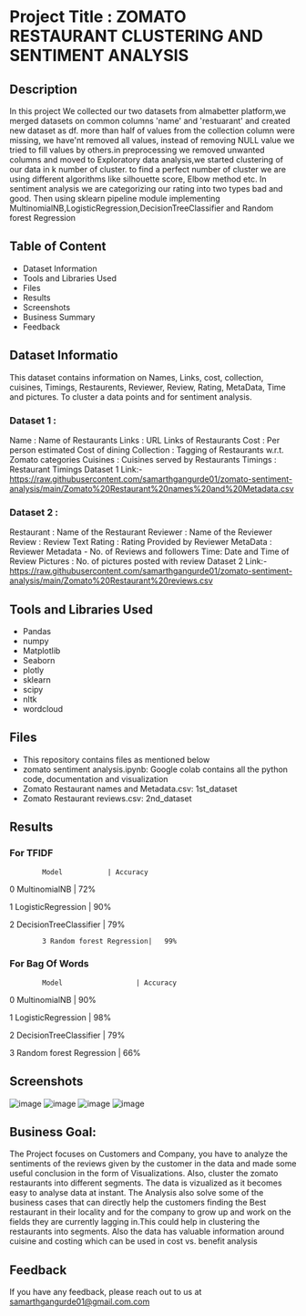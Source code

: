 
# Project Title : ZOMATO RESTAURANT CLUSTERING AND SENTIMENT ANALYSIS
## Description
In this project We collected our two datasets from almabetter platform,we merged datasets on common columns 'name' and 'restuarant' and created new dataset as df. more than half of values from the collection column were missing, we have'nt removed all values, instead of removing NULL value we tried to fill values by others.in preprocessing we removed unwanted columns and moved to Exploratory data analysis,we started clustering of our data in k number of cluster. to find a perfect number of cluster we are using different algorithms like silhouette score, Elbow method etc. In sentiment analysis we are categorizing our rating into two types bad and good. Then using sklearn pipeline module implementing MultinomialNB,LogisticRegression,DecisionTreeClassifier and Random forest Regression

## Table of Content
* Dataset Information
* Tools and Libraries Used
* Files
* Results
* Screenshots
* Business Summary
* Feedback


## Dataset Informatio
This dataset contains information on Names, Links, cost, collection, cuisines, Timings, Restaurents, Reviewer, Review, Rating, MetaData, Time and pictures. To cluster a data points and for sentiment analysis.

### Dataset 1 :

Name : Name of Restaurants
Links : URL Links of Restaurants
Cost : Per person estimated Cost of dining
Collection : Tagging of Restaurants w.r.t. Zomato categories
Cuisines : Cuisines served by Restaurants
Timings : Restaurant Timings
Dataset 1 Link:-https://raw.githubusercontent.com/samarthgangurde01/zomato-sentiment-analysis/main/Zomato%20Restaurant%20names%20and%20Metadata.csv


### Dataset 2 :
Restaurant : Name of the Restaurant
Reviewer : Name of the Reviewer
Review : Review Text
Rating : Rating Provided by Reviewer
MetaData : Reviewer Metadata - No. of Reviews and followers
Time: Date and Time of Review
Pictures : No. of pictures posted with review
Dataset 2 Link:-https://raw.githubusercontent.com/samarthgangurde01/zomato-sentiment-analysis/main/Zomato%20Restaurant%20reviews.csv



## Tools and Libraries Used
* Pandas
* numpy
* Matplotlib
* Seaborn
* plotly
* sklearn
* scipy
* nltk
* wordcloud


## Files
* This repository contains files as mentioned below
* zomato sentiment analysis.ipynb: Google colab contains all the python code, documentation and visualization
* Zomato Restaurant names and Metadata.csv: 1st_dataset 
* Zomato Restaurant reviews.csv: 2nd_dataset 


## Results
### For TFIDF

            Model	        | Accuracy
            
0	MultinomialNB	          |   72%

1	LogisticRegression      |   90%	

2	DecisionTreeClassifier  |   79%

            3 Random forest Regression|   99%

### For Bag Of Words

            Model	               | Accuracy
            
0	MultinomialNB	   |   90%

1	LogisticRegression        |   98%    

2	DecisionTreeClassifier    |   79%

3            Random forest Regression  |   66%



## Screenshots
![image](https://user-images.githubusercontent.com/93859458/153644903-11d8307b-1107-4a87-97af-9297fce16160.png)
![image](https://user-images.githubusercontent.com/93859458/153645015-725805bf-b549-47a1-a528-971ebf114863.png)
![image](https://user-images.githubusercontent.com/93859458/153645515-796d2125-ef15-447f-8426-332421a5820d.png)
![image](https://user-images.githubusercontent.com/93859458/153645618-878e41d9-fa2b-45ac-9828-c6b87dee5468.png)




## Business Goal:
The Project focuses on Customers and Company, you have to analyze the sentiments of the reviews given by the customer in the data and made some useful conclusion in the form of Visualizations. Also, cluster the zomato restaurants into different segments. The data is vizualized as it becomes easy to analyse data at instant. The Analysis also solve some of the business cases that can directly help the customers finding the Best restaurant in their locality and for the company to grow up and work on the fields they are currently lagging in.This could help in clustering the restaurants into segments. Also the data has valuable information around cuisine and costing which can be used in cost vs. benefit analysis

## Feedback

If you have any feedback, please reach out to us at samarthgangurde01@gmail.com.com

